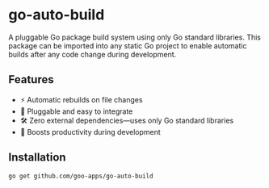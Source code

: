 # go-auto-build

A pluggable Go package build system using only Go standard libraries. This package can be imported into any static Go project to enable automatic builds after any code change during development.

## Features

- ⚡ Automatic rebuilds on file changes
- 🔌 Pluggable and easy to integrate
- 🛠️ Zero external dependencies—uses only Go standard libraries
- 🚀 Boosts productivity during development

## Installation

```sh
go get github.com/goo-apps/go-auto-build
